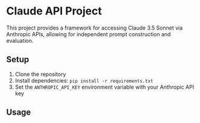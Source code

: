 # Claude API Project

This project provides a framework for accessing Claude 3.5 Sonnet via Anthropic APIs, allowing for independent prompt construction and evaluation.

## Setup

1. Clone the repository
2. Install dependencies: `pip install -r requirements.txt`
3. Set the `ANTHROPIC_API_KEY` environment variable with your Anthropic API key

## Usage
